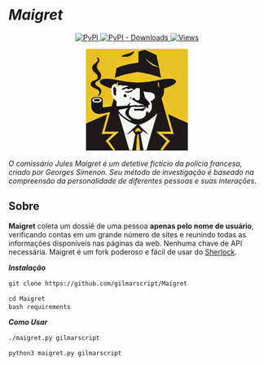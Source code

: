# ***Maigret***

<p align="center">
  <p align="center">
    <a href="https://pypi.org/project/maigret/">
      <img alt="PyPI" src="https://img.shields.io/pypi/v/maigret?style=flat-square">
    </a>
    <a href="https://pypi.org/project/maigret/">
      <img alt="PyPI - Downloads" src="https://img.shields.io/pypi/dw/maigret?style=flat-square">
    </a>
    <a href="https://pypi.org/project/maigret/">
      <img alt="Views" src="https://komarev.com/ghpvc/?username=maigret&color=brightgreen&label=views&style=flat-square">
    </a>
  </p>
  <p align="center">
    <img src="https://raw.githubusercontent.com/soxoj/maigret/main/static/maigret.png" height="200"/>
  </p>
</p>


<i>O comissário Jules Maigret é um detetive fictício da polícia francesa, criado por Georges Simenon. Seu método de investigação é baseado na compreensão da personalidade de diferentes pessoas e suas interações.</i>


## Sobre

**Maigret** coleta um dossiê de uma pessoa **apenas pelo nome de usuário**, verificando contas em um grande número de sites e reunindo todas as informações disponíveis nas páginas da web. Nenhuma chave de API necessária. Maigret é um fork poderoso e fácil de usar do [Sherlock](https://github.com/sherlock-project/sherlock).

***Instalação***
```
git clone https://github.com/gilmarscript/Maigret
```

```
cd Maigret
bash requirements
```

***Como Usar***

````
./maigret.py gilmarscript
````

````
python3 maigret.py gilmarscript
````
